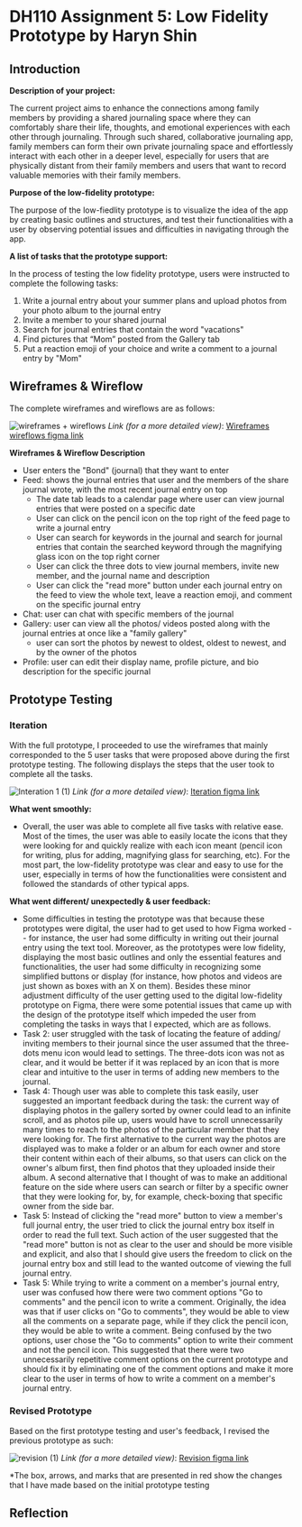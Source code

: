 # DH110 Assignment 5: Low Fidelity Prototype by Haryn Shin
## Introduction
**Description of your project:** 

The current project aims to enhance the connections among family members by providing a shared journaling space where they can comfortably share their life, thoughts, and emotional experiences with each other through journaling. Through such shared, collaborative journaling app, family members can form their own private journaling space and effortlessly interact with each other in a deeper level, especially for users that are physically distant from their family members and users that want to record valuable memories with their family members. 

**Purpose of the low-fidelity prototype:**

The purpose of the low-fiedlity prototype is to visualize the idea of the app by creating basic outlines and structures, and test their functionalities with a user by observing potential issues and difficulties in navigating through the app. 

**A list of tasks that the prototype support:**

In the process of testing the low fidelity prototype, users were instructed to complete the following tasks:
1. Write a journal entry about your summer plans and upload photos from your photo album to the journal entry
2. Invite a member to your shared journal
3. Search for journal entries that contain the word "vacations"
4. Find pictures that “Mom” posted from the Gallery tab
5. Put a reaction emoji of your choice and write a comment to a journal entry by "Mom"

## Wireframes & Wireflow
The complete wireframes and wireflows are as follows:

![wireframes + wireflows](https://user-images.githubusercontent.com/116034969/236704614-9887d837-bf73-47ca-b12b-8274e7a00228.svg)
_Link (for a more detailed view)_: [Wireframes wireflows figma link](https://www.figma.com/file/d58V0amDpYZeiMJq0Q1uKt/dh110-lofi-wireframes%2Fflows-haryn-shin?type=whiteboard&node-id=0%3A1&t=yn49WeZcRLSapcam-1)

**Wireframes & Wireflow Description**
- User enters the "Bond" (journal) that they want to enter 
- Feed: shows the journal entries that user and the members of the share journal wrote, with the most recent journal entry on top
  - The date tab leads to a calendar page where user can view journal entries that were posted on a specific date
  - User can click on the pencil icon on the top right of the feed page to write a journal entry
  - User can search for keywords in the journal and search for journal entries that contain the searched keyword through the magnifying glass icon on the top right corner
  - User can click the three dots to view journal members, invite new member, and the journal name and description
  - User can click the "read more" button under each journal entry on the feed to view the whole text, leave a reaction emoji, and comment on the specific journal entry
- Chat: user can chat with specific members of the journal 
- Gallery: user can view all the photos/ videos posted along with the journal entries at once like a "family gallery"
  -  user can sort the photos by newest to oldest, oldest to newest, and by the owner of the photos
- Profile: user can edit their display name, profile picture, and bio description for the specific journal

## Prototype Testing
### Iteration
With the full prototype, I proceeded to use the wireframes that mainly corresponded to the 5 user tasks that were proposed above during the first prototype testing. The following displays the steps that the user took to complete all the tasks. 

![Interation 1 (1)](https://user-images.githubusercontent.com/116034969/236708807-ef0d3f47-fbd5-402a-bbdf-aa5cc5231b86.svg)
_Link (for a more detailed view)_: [Iteration figma link](https://www.figma.com/file/Laf1jYTv7yBGFdt1KSWM9y/dh110-a5-iteration-1-haryn-shin?type=whiteboard&node-id=0%3A1&t=2vpIflc6KXE1aOq7-1)

**What went smoothly:**
- Overall, the user was able to complete all five tasks with relative ease. Most of the times, the user was able to easily locate the icons that they were looking for and quickly realize with each icon meant (pencil icon for writing, plus for adding, magnifying glass for searching, etc). For the most part, the low-fidelity prototype was clear and easy to use for the user, especially in terms of how the functionalities were consistent and followed the standards of other typical apps. 

**What went different/ unexpectedly & user feedback:**
- Some difficulties in testing the prototype was that because these prototypes were digital, the user had to get used to how Figma worked -- for instance, the user had some difficulty in writing out their journal entry using the text tool. Moreover, as the prototypes were low fidelity, displaying the most basic outlines and only the essential features and functionalities, the user had some difficulty in recognizing some simplified buttons or display (for instance, how photos and videos are just shown as boxes with an X on them). Besides these minor adjustment difficulty of the user getting used to the digital low-fidelity prototype on Figma, there were some potential issues that came up with the design of the prototype itself which impeded the user from completing the tasks in ways that I expected, which are as follows.
- Task 2: user struggled with the task of locating the feature of adding/ inviting members to their journal since the user assumed that the three-dots menu icon would lead to settings. The three-dots icon was not as clear, and it would be better if it was replaced by an icon that is more clear and intuitive to the user in terms of adding new members to the journal.
- Task 4: Though user was able to complete this task easily, user suggested an important feedback during the task: the current way of displaying photos in the gallery sorted by owner could lead to an infinite scroll, and as photos pile up, users would have to scroll unnecessarily many times to reach to the photos of the particular member that they were looking for. The first alternative to the current way the photos are displayed was to make a folder or an album for each owner and store their content within each of their albums, so that users can click on the owner's album first, then find photos that they uploaded inside their album. A second alternative that I thought of was to make an additional feature on the side where users can search or filter by a specific owner that they were looking for, by, for example, check-boxing that specific owner from the side bar. 
- Task 5: Instead of clicking the "read more" button to view a member's full journal entry, the user tried to click the journal entry box itself in order to read the full text. Such action of the user suggested that the "read more" button is not as clear to the user and should be more visible and explicit, and also that I should give users the freedom to click on the journal entry box and still lead to the wanted outcome of viewing the full journal entry. 
- Task 5: While trying to write a comment on a member's journal entry, user was confused how there were two comment options "Go to comments" and the pencil icon to write a comment. Originally, the idea was that if user clicks on "Go to comments", they would be able to view all the comments on a separate page, while if they click the pencil icon, they would be able to write a comment. Being confused by the two options, user chose the "Go to comments" option to write their comment and not the pencil icon. This suggested that there were two unnecessarily repetitive comment options on the current prototype and should fix it by eliminating one of the comment options and make it more clear to the user in terms of how to write a comment on a member's journal entry.

### Revised Prototype
Based on the first prototype testing and user's feedback, I revised the previous prototype as such: 

![revision (1)](https://user-images.githubusercontent.com/116034969/236899486-ac278f06-95ed-474b-b362-4315a126dd8c.svg)
_Link (for a more detailed view)_: [Revision figma link](https://www.figma.com/file/dNtU242wc4EdrZkswAQvAO/dh110-revised-prototype-haryn-shin?type=whiteboard&node-id=0%3A1&t=tB4TggkZ4DwXcS8w-1)

*The box, arrows, and marks that are presented in red show the changes that I have made based on the initial prototype testing

## Reflection
